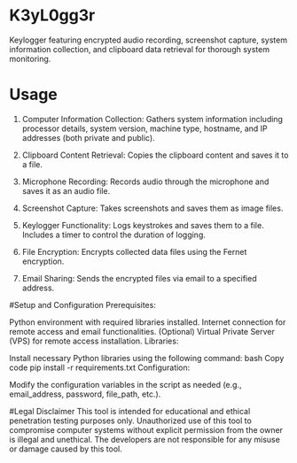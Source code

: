 # K3yL0gg3r
Keylogger featuring encrypted audio recording, screenshot capture, system information collection, and clipboard data retrieval for thorough system monitoring.


# Usage
1. Computer Information Collection:
Gathers system information including processor details, system version, machine type, hostname, and IP addresses (both private and public).

2. Clipboard Content Retrieval:
Copies the clipboard content and saves it to a file.

3. Microphone Recording:
Records audio through the microphone and saves it as an audio file.

4. Screenshot Capture:
Takes screenshots and saves them as image files.

5. Keylogger Functionality:
Logs keystrokes and saves them to a file.
Includes a timer to control the duration of logging.

6. File Encryption:
Encrypts collected data files using the Fernet encryption.

7. Email Sharing:
Sends the encrypted files via email to a specified address.



#Setup and Configuration
Prerequisites:

Python environment with required libraries installed.
Internet connection for remote access and email functionalities.
(Optional) Virtual Private Server (VPS) for remote access installation.
Libraries:

Install necessary Python libraries using the following command:
bash
Copy code
pip install -r requirements.txt
Configuration:

Modify the configuration variables in the script as needed (e.g., email_address, password, file_path, etc.).


#Legal Disclaimer
This tool is intended for educational and ethical penetration testing purposes only. Unauthorized use of this tool to compromise computer systems without explicit permission from the owner is illegal and unethical. The developers are not responsible for any misuse or damage caused by this tool.


